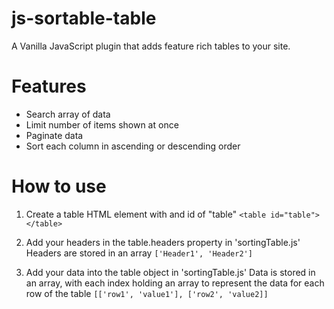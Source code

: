 # js-sortable-table
A Vanilla JavaScript plugin that adds feature rich tables to your site.

# Features
- Search array of data
- Limit number of items shown at once
- Paginate data
- Sort each column in ascending or descending order
# How to use
1. Create a table HTML element with and id of "table"
`<table id="table"></table>`

3. Add your headers in the table.headers property in 'sortingTable.js'
Headers are stored in an array
`['Header1', 'Header2']`

2. Add your data into the table object in 'sortingTable.js'
Data is stored in an array, with each index holding an array to represent the data for each row of the table
`[['row1', 'value1'], ['row2', 'value2]]`